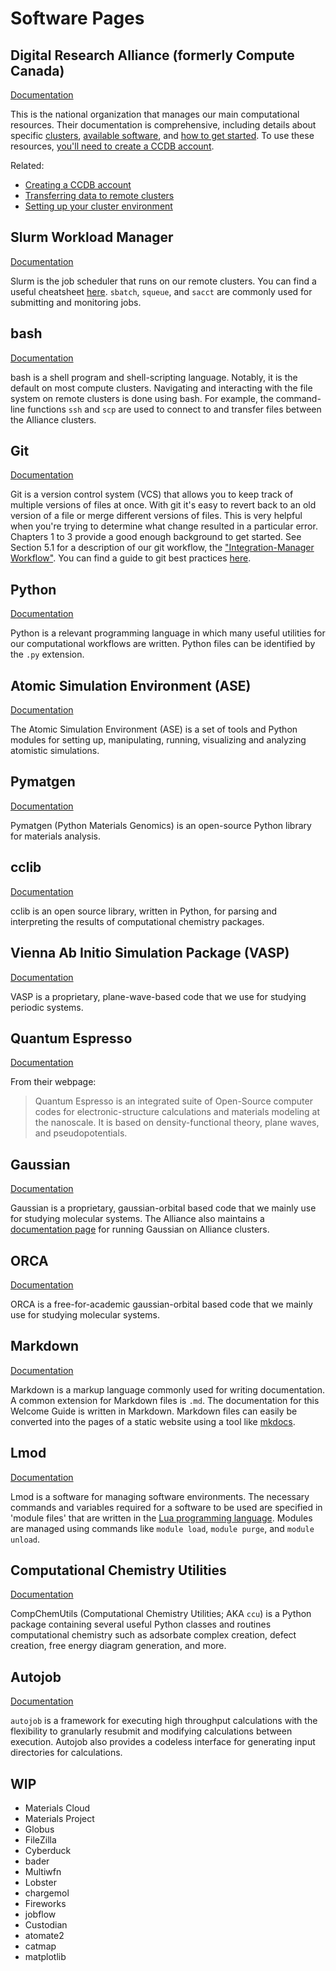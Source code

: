 # Software Pages

## Digital Research Alliance (formerly Compute Canada)

[Documentation][dra]

This is the national organization that manages our main computational resources.
Their documentation is comprehensive, including details about specific
[clusters][clusters], [available software][software], and [how to get started][get-started].
To use these resources, [you'll need to create a CCDB account](tutorials/ccdb.md).

Related:

- [Creating a CCDB account](tutorials/ccdb.md)
- [Transferring data to remote clusters](tutorials/data_transfer.md)
- [Setting up your cluster environment][cluster-setup]

## Slurm Workload Manager

[Documentation][slurm]

Slurm is the job scheduler that runs on our remote clusters. You can find a useful
cheatsheet [here][slurm-cheatsheet]. `sbatch`, `squeue`, and `sacct` are commonly
used for submitting and monitoring jobs.

## bash

[Documentation][bash]

bash is a shell program and shell-scripting language. Notably, it is the default
on most compute clusters. Navigating and interacting with the file system on remote
clusters is done using bash. For example, the command-line functions `ssh` and `scp`
are used to connect to and transfer files between the Alliance clusters.

## Git

[Documentation][git]

Git is a version control system (VCS) that allows you to keep track of multiple versions
of files at once. With git it's easy to revert back to an old version of a file or merge
different versions of files. This is very helpful when you're trying to determine what
change resulted in a particular error. Chapters 1 to 3 provide a good
enough background to get started. See Section 5.1 for a description of
our git workflow, the ["Integration-Manager Workflow"][git-workflow].
You can find a guide to git best practices [here][git-best-practices].

## Python

[Documentation][python]

Python is a relevant programming language in which many useful utilities for our
computational workflows are written. Python files can be identified by the `.py` extension.

## Atomic Simulation Environment (ASE)

[Documentation][ase]

The Atomic Simulation Environment (ASE) is a set of tools and Python modules for
setting up, manipulating, running, visualizing and analyzing atomistic simulations.

## Pymatgen

[Documentation][pymatgen]

Pymatgen (Python Materials Genomics) is an open-source Python library for materials analysis.

## cclib

[Documentation][cclib]

cclib is an open source library, written in Python, for parsing and interpreting the results
of computational chemistry packages.

## Vienna Ab Initio Simulation Package (VASP)

[Documentation][vasp]

VASP is a proprietary, plane-wave-based code that we use for studying periodic systems.

## Quantum Espresso

[Documentation][espresso]

From their webpage:

> Quantum Espresso is an integrated suite of Open-Source computer codes for electronic-structure
> calculations and materials modeling at the nanoscale. It is based on density-functional theory,
> plane waves, and pseudopotentials.

## Gaussian

[Documentation][gaussian]

Gaussian is a proprietary, gaussian-orbital based code that we mainly use for studying
molecular systems. The Alliance also maintains a [documentation page][alliance-gaussian]
for running Gaussian on Alliance clusters.

## ORCA

[Documentation][orca]

ORCA is a free-for-academic gaussian-orbital based code that we mainly use for studying
molecular systems.

## Markdown

[Documentation][markdown]

Markdown is a markup language commonly used for writing documentation. A common extension
for Markdown files is `.md`. The documentation for this Welcome Guide is written in
Markdown. Markdown files can easily be converted into the pages of a static website using
a tool like [mkdocs][mkdocs].

## Lmod

[Documentation][lmod]

Lmod is a software for managing software environments. The necessary commands
and variables required for a software to be used are specified in 'module files'
that are written in the [Lua programming language][lua]. Modules are managed using
commands like `module load`, `module purge`, and `module unload`.

## **Comp**utational **Chem**istry **Util**itie**s**

[Documentation][ccu]

CompChemUtils (Computational Chemistry Utilities; AKA `ccu`) is a Python package
containing several useful Python classes and routines computational chemistry
such as adsorbate complex creation, defect creation, free energy diagram
generation, and more.

## Autojob

[Documentation][autojob]

`autojob` is a framework for executing high throughput calculations with the
flexibility to granularly resubmit and modifying calculations between
execution. Autojob also provides a codeless interface for generating input
directories for calculations.

## WIP

- Materials Cloud
- Materials Project
- Globus
- FileZilla
- Cyberduck
- bader
- Multiwfn
- Lobster
- chargemol
- Fireworks
- jobflow
- Custodian
- atomate2
- catmap
- matplotlib

[vasp]: https://www.vasp.at/wiki/index.php/Main_page
[ase]: https://wiki.fysik.dtu.dk/ase/index.html
[slurm]: https://slurm.schedmd.com/documentation.html
[dra]: https://docs.alliancecan.ca/wiki/Technical_documentation
[clusters]: https://docs.alliancecan.ca/wiki/National_systems#Compute_clusters
[software]: https://docs.alliancecan.ca/wiki/Available_software
[get-started]: https://docs.alliancecan.ca/wiki/Getting_started
[pymatgen]: https://pymatgen.org
[python]: https://www.python.org
[bash]: https://www.gnu.org/savannah-checkouts/gnu/bash/manual/bash.html
[slurm-cheatsheet]: https://slurm.schedmd.com/pdfs/summary.pdf
[gaussian]: https://gaussian.com/man/
[alliance-gaussian]: https://docs.alliancecan.ca/wiki/Gaussian
[espresso]: https://www.quantum-espresso.org
[orca]: https://www.faccts.de/docs/orca/6.0/manual/index.html
[markdown]: https://www.markdownguide.org
[mkdocs]: https://www.mkdocs.org
[lmod]: https://lmod.readthedocs.io/en/latest/
[lua]: https://www.lua.org/docs.html
[git]: https://git-scm.com/book/en/v2
[git-workflow]: https://www.git-scm.com/book/en/v2/ch00/wfdiag_b
[git-best-practices]: https://about.gitlab.com/topics/version-control/version-control-best-practices/
[ccu]: http://python-comp-chem-utils.rtfd.io/
[autojob]: http://python-autojob.readthedocs.io/
[cclib]: https://cclib.github.io
[cluster-setup]: https://github.com/ComCatLab/cluster-setup
